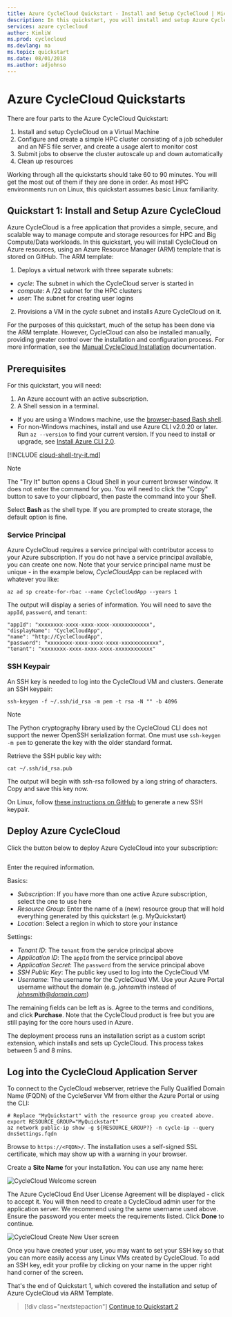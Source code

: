 ```yaml
---
title: Azure CycleCloud Quickstart - Install and Setup CycleCloud | Microsoft Docs
description: In this quickstart, you will install and setup Azure CycleCloud
services: azure cyclecloud
author: KimliW
ms.prod: cyclecloud
ms.devlang: na
ms.topic: quickstart
ms.date: 08/01/2018
ms.author: adjohnso
---
```


# Azure CycleCloud Quickstarts

There are four parts to the Azure CycleCloud Quickstart:

1. Install and setup CycleCloud on a Virtual Machine
2. Configure and create a simple HPC cluster consisting of a job scheduler and an NFS file server, and create a usage alert to monitor cost
3. Submit jobs to observe the cluster autoscale up and down automatically
4. Clean up resources

Working through all the quickstarts should take 60 to 90 minutes. You will get the most out of them if they are done in order. As most HPC environments run on Linux, this quickstart assumes basic Linux familiarity.

## Quickstart 1: Install and Setup Azure CycleCloud

Azure CycleCloud is a free application that provides a simple, secure, and scalable way to manage compute and storage resources for HPC and Big Compute/Data workloads. In this quickstart, you will install CycleCloud on Azure resources, using an Azure Resource Manager (ARM) template that is stored on GitHub. The ARM template:

1. Deploys a virtual network with three separate subnets:
  * *cycle*: The subnet in which the CycleCloud server is started in
  * *compute*: A /22 subnet for the HPC clusters
  * *user*: The subnet for creating user logins
2. Provisions a VM in the *cycle* subnet and installs Azure CycleCloud on it.

For the purposes of this quickstart, much of the setup has been done via the ARM template. However, CycleCloud can also be installed manually, providing greater control over the installation and configuration process. For more information, see the [Manual CycleCloud Installation](installation.md) documentation.

## Prerequisites

For this quickstart, you will need:

1. An Azure account with an active subscription.
2. A Shell session in a terminal.
  * If you are using a Windows machine, use the [browser-based Bash shell](https://shell.azure.com).
  * For non-Windows machines, install and use Azure CLI v2.0.20 or later. Run `az --version` to find your current version. If you need to install or upgrade, see [Install Azure CLI 2.0](/cli/azure/install-azure-cli).

[!INCLUDE [cloud-shell-try-it.md](~/includes/cloud-shell-try-it.md)]

> [!NOTE]
> The "Try It" button opens a Cloud Shell in your current browser window. It does not enter the command for you. You will need to click the "Copy" button to save to your clipboard, then paste the command into your Shell.

Select **Bash** as the shell type. If you are prompted to create storage, the default option is fine.

### Service Principal

Azure CycleCloud requires a service principal with contributor access to your Azure subscription. If you do not have a service principal available, you can create one now. Note that your service principal name must be unique - in the example below, *CycleCloudApp* can be replaced with whatever you like:

```azurecli-interactive
az ad sp create-for-rbac --name CycleCloudApp --years 1
```

The output will display a series of information. You will need to save the `appId`, `password`, and `tenant`:

``` output
"appId": "xxxxxxxx-xxxx-xxxx-xxxx-xxxxxxxxxxxx",
"displayName": "CycleCloudApp",
"name": "http://CycleCloudApp",
"password": "xxxxxxxx-xxxx-xxxx-xxxx-xxxxxxxxxxxx",
"tenant": "xxxxxxxx-xxxx-xxxx-xxxx-xxxxxxxxxxxx"
```

### SSH Keypair

An SSH key is needed to log into the CycleCloud VM and clusters. Generate an SSH keypair:

```azurecli-interactive
ssh-keygen -f ~/.ssh/id_rsa -m pem -t rsa -N "" -b 4096
```

> [!NOTE]
> The Python cryptography library used by the CycleCloud CLI does not support the newer OpenSSH serialization format. One must use `ssh-keygen -m pem` to generate the key with the older standard format.

Retrieve the SSH public key with:

```azurecli-interactive
cat ~/.ssh/id_rsa.pub
```

The output will begin with ssh-rsa followed by a long string of characters. Copy and save this key now.

On Linux, follow [these instructions on GitHub](https://help.github.com/articles/generating-a-new-ssh-key-and-adding-it-to-the-ssh-agent/) to generate a new SSH keypair.

## Deploy Azure CycleCloud

Click the button below to deploy Azure CycleCloud into your subscription:

<a target="_blank"
   title="Deploy to Azure"
   href="https://portal.azure.com/#create/Microsoft.Template/uri/https%3A%2F%2Fraw.githubusercontent.com%2FCycleCloudCommunity%2Fcyclecloud_arm%2Fmaster%2Fazuredeploy.json">
  <img src="https://azuredeploy.net/deploybutton.svg" alt=""/>
</a>

Enter the required information.

Basics:
* *Subscription*: If you have more than one active Azure subscription, select the one to use here
* *Resource Group*: Enter the name of a (new) resource group that will hold everything generated by this quickstart (e.g. MyQuickstart)
* *Location*: Select a region in which to store your instance

Settings:
* *Tenant ID*: The `tenant` from the service principal above
* *Application ID*: The `appId` from the service principal above
* *Application Secret*: The `password` from the service principal above
* *SSH Public Key*: The public key used to log into the CycleCloud VM
* *Username*: The username for the CycleCloud VM. Use your Azure Portal username without the domain (e.g. *johnsmith* instead of *johnsmith@domain.com*)

The remaining fields can be left as is. Agree to the terms and conditions, and click **Purchase**. Note that the CycleCloud product is free but you are still paying for the core hours used in Azure.

The deployment process runs an installation script as a custom script extension, which installs and sets up CycleCloud. This process takes between 5 and 8 mins.

## Log into the CycleCloud Application Server

To connect to the CycleCloud webserver, retrieve the Fully Qualified Domain Name (FQDN) of the CycleServer VM from either the Azure Portal or using the CLI:

```azurecli-interactive
# Replace "MyQuickstart" with the resource group you created above.
export RESOURCE_GROUP="MyQuickstart"
az network public-ip show -g ${RESOURCE_GROUP?} -n cycle-ip --query dnsSettings.fqdn
```

Browse to `https://<FQDN>/`. The installation uses a self-signed SSL certificate, which may show up with a warning in your browser.

Create a **Site Name** for your installation. You can use any name here:

![CycleCloud Welcome screen](~/images/cc-first-login.png)

The Azure CycleCloud End User License Agreement will be displayed - click to accept it. You will then need to create a CycleCloud admin user for the application server. We recommend using the same username used above. Ensure the password you enter meets the requirements listed. Click **Done** to continue.

![CycleCloud Create New User screen](~/images/create-new-user.png)

Once you have created your user, you may want to set your SSH key so that you can more easily access any Linux VMs created by CycleCloud. To add an SSH key, edit your profile by clicking on your name in the upper right hand corner of the screen.

That's the end of Quickstart 1, which covered the installation and setup of Azure CycleCloud via ARM Template.

> [!div class="nextstepaction"]
> [Continue to Quickstart 2](quickstart-create-and-run-cluster.md)
